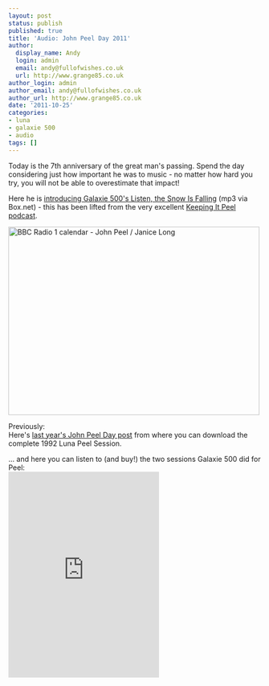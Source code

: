 ```yaml
---
layout: post
status: publish
published: true
title: 'Audio: John Peel Day 2011'
author:
  display_name: Andy
  login: admin
  email: andy@fullofwishes.co.uk
  url: http://www.grange85.co.uk
author_login: admin
author_email: andy@fullofwishes.co.uk
author_url: http://www.grange85.co.uk
date: '2011-10-25'
categories:
- luna
- galaxie 500
- audio
tags: []
---
```

<p>Today is the 7th anniversary of the great man's passing. Spend the day considering just how important he was to music - no matter how hard you try, you will not be able to overestimate that impact!</p>
<p>Here he is <a href="http://www.box.net/shared/iyjqtocnxge9sgioe94i">introducing Galaxie 500's Listen, the Snow Is Falling</a> (mp3 via Box.net)  - this has been lifted from the very excellent <a href="http://keepingitpeel.wordpress.com/2011/09/03/podcast-no-15-keeping-it-covered/">Keeping It Peel podcast</a>.</p>
<p><a href="http://www.flickr.com/photos/michael-wincott/3618555869/" title="BBC Radio 1 calendar - John Peel / Janice Long by radiothings.com, on Flickr"><img class="aligncenter"  src="https://farm4.static.flickr.com/3585/3618555869_31370108e5.jpg" width="500" height="375" alt="BBC Radio 1 calendar - John Peel / Janice Long"></a></p>
<p>Previously:<br />
Here's <a href="/2010/10/25/keeping-it-peel/">last year's John Peel Day post</a> from where you can download the complete 1992 Luna Peel Session.</p>
<p>... and here you can listen to (and buy!) the two sessions Galaxie 500 did for Peel:<br />
<iframe class="aligncenter" width="300" height="410" style="position: relative; display: block; width: 300px; height: 410px;" src="https://bandcamp.com/EmbeddedPlayer/v=2/album=500961155/size=grande3/bgcol=FFFFFF/linkcol=4285BB/" allowtransparency="true" frameborder="0"><a href="http://galaxie500.bandcamp.com/album/peel-sessions">Peel Sessions by Galaxie 500</a></iframe></p>
